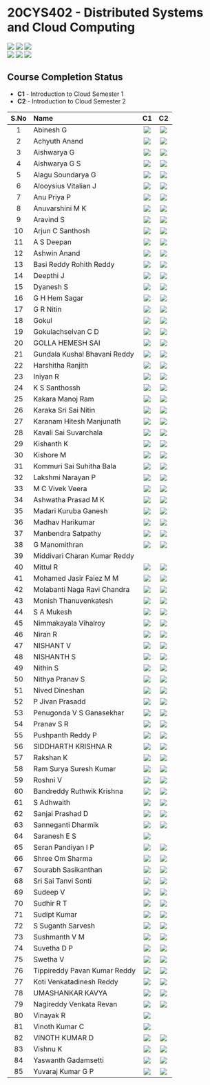 # 20CYS402 - Distributed Systems and Cloud Computing
![](https://img.shields.io/badge/Batch-21CYS-lightgreen) ![](https://img.shields.io/badge/UG-blue) ![](https://img.shields.io/badge/Subject-DSCC-blue) <br/>
![](https://img.shields.io/badge/Lecture-2-orange) ![](https://img.shields.io/badge/Practical-3-orange) ![](https://img.shields.io/badge/Credits-3-orange) <br/>

## Course Completion Status

- **C1** - Introduction to Cloud Semester 1
- **C2** - Introduction to Cloud Semester 2
  
| S.No | Name | C1 | C2 | 
|:----:|:-----|:--:|:--:|
| 1 | Abinesh G | [![](https://img.shields.io/badge/-Certificate-gold)](https://www.credly.com/badges/220cdefd-628f-49a3-9edd-f9bbd0e1549f) | [![](https://img.shields.io/badge/-Certificate-gold)](https://www.credly.com/badges/8139275a-a567-4e7b-a3ff-cf7f80346a02) |  | 
| 2 | Achyuth Anand | [![](https://img.shields.io/badge/-Certificate-gold)](https://www.credly.com/badges/f8210b11-1ee7-46eb-8bd6-4b73e804d7bf) | [![](https://img.shields.io/badge/-Certificate-gold)](https://www.credly.com/badges/cafc1f60-d8d4-4141-84de-5cc9f5a2de19) |  | 
| 3 | Aishwarya G | [![](https://img.shields.io/badge/-Certificate-gold)](https://www.credly.com/badges/1c319dc8-3335-413e-af9c-d0973dcfcdc2) | [![](https://img.shields.io/badge/-Certificate-gold)](https://www.credly.com/badges/a8364574-8748-4341-af1a-a8dbd8ab615a) |  | 
| 4 | Aishwarya G S | [![](https://img.shields.io/badge/-Certificate-gold)](https://www.credly.com/badges/1333d6b2-6ef1-477a-a233-5bc615eaaf76) | [![](https://img.shields.io/badge/-Certificate-gold)](https://www.credly.com/badges/61e746da-51d8-41c3-9e02-cb310530120e) |  | 
| 5 | Alagu Soundarya G | [![](https://img.shields.io/badge/-Certificate-gold)](https://www.credly.com/badges/1912dd3c-b381-4dc5-89cd-3e08ab49a14d) | [![](https://img.shields.io/badge/-Certificate-gold)](https://www.credly.com/badges/89ba4e74-0098-4b1f-b3da-568c4dc1ab1f) |  | 
| 6 | Alooysius Vitalian J  | [![](https://img.shields.io/badge/-Certificate-gold)](https://www.credly.com/badges/1809ff6a-8a6b-4ee0-8a2d-6353fc581efb) | [![](https://img.shields.io/badge/-Certificate-gold)](https://www.credly.com/badges/479baa05-86e7-45e4-8257-eafdb86893f4) |  | 
| 7 | Anu Priya P | [![](https://img.shields.io/badge/-Certificate-gold)](https://www.credly.com/badges/0cbc80ae-0fb9-46b3-806e-52a00b85f955) | [![](https://img.shields.io/badge/-Certificate-gold)](https://www.credly.com/badges/0706eb51-23e5-4ee4-a842-1f9756563226)  |  | 
| 8 | Anuvarshini M K | [![](https://img.shields.io/badge/-Certificate-gold)](https://www.credly.com/badges/861eb2d1-876d-44c0-b960-bc704d7ad881) |  [![](https://img.shields.io/badge/-Certificate-gold)](https://www.credly.com/badges/5410f8d8-cbc3-405e-a4f4-f0cb6cd3c928) |  | 
| 9 | Aravind S | [![](https://img.shields.io/badge/-Certificate-gold)](https://www.credly.com/badges/d5f231ae-c755-4e56-a238-22877e8209b4) | [![](https://img.shields.io/badge/-Certificate-gold)](https://www.credly.com/badges/c02a7a0c-c3e2-451b-9bb1-77f8968bb910) |  | 
| 10 | Arjun C Santhosh | [![](https://img.shields.io/badge/-Certificate-gold)](https://www.credly.com/badges/9ab55703-407b-4401-ac3c-fda2a8dd8a7f) | [![](https://img.shields.io/badge/-Certificate-gold)](https://www.credly.com/badges/b0c58b6f-1493-4091-a07a-7a873f12491e) |  | 
| 11 | A S Deepan | [![](https://img.shields.io/badge/-Certificate-gold)](https://www.credly.com/badges/ed8c31e6-e328-4216-8d67-6e4e8f087a78) | [![](https://img.shields.io/badge/-Certificate-gold)](https://www.credly.com/badges/8c97e60a-ac52-4665-8813-c7c817c2bc03) |  | 
| 12 | Ashwin Anand | [![](https://img.shields.io/badge/-Certificate-gold)](https://www.credly.com/badges/2148bf56-582a-41b5-a2e8-cd7ed1aea779) |  [![](https://img.shields.io/badge/-Certificate-gold)](https://www.credly.com/badges/5aa06100-2257-4e93-960b-1382b72d2b2e) |  | 
| 13 | Basi Reddy Rohith Reddy | [![](https://img.shields.io/badge/-Certificate-gold)](https://www.credly.com/badges/1bdebb5a-8708-4ab1-a0c9-3e8ca5369efe) | [![](https://img.shields.io/badge/-Certificate-gold)](https://www.credly.com/badges/60263898-402b-4bdd-b571-7869a8345e71)  |  | 
| 14 | Deepthi J | [![](https://img.shields.io/badge/-Certificate-gold)](https://www.credly.com/badges/8cb6c79b-0ab8-42d2-9a57-9c6182a7204e) | [![](https://img.shields.io/badge/-Certificate-gold)](https://www.credly.com/badges/c5c09204-9a74-4b18-b94d-585d39510232) |  | 
| 15 | Dyanesh S | [![](https://img.shields.io/badge/-Certificate-gold)](https://www.credly.com/badges/c12c91e4-4e22-49d3-8541-fe4a2c814186) | [![](https://img.shields.io/badge/-Certificate-gold)](https://www.credly.com/badges/bcdc9ebd-231b-443f-9e0d-8642e8bc57d9) |  | 
| 16 | G H Hem Sagar | [![](https://img.shields.io/badge/-Certificate-gold)](https://www.credly.com/badges/a15b5661-6ae0-4406-bfd7-66ca66b9ce9f) | [![](https://img.shields.io/badge/-Certificate-gold)](https://www.credly.com/badges/15a36780-0c7c-461e-a05c-7e6b7d7676ca) |  | 
| 17 | G R Nitin | [![](https://img.shields.io/badge/-Certificate-gold)](https://www.credly.com/badges/15daa05a-da3a-4afa-9045-727cc2e53c4e) | [![](https://img.shields.io/badge/-Certificate-gold)](https://www.credly.com/badges/6939168c-828c-4ba7-a9d7-470329a55604) |  | 
| 18 | Gokul | [![](https://img.shields.io/badge/-Certificate-gold)](https://www.credly.com/badges/664d1b3b-99a5-4cce-94a5-a0b2ff4c2706) |  [![](https://img.shields.io/badge/-Certificate-gold)](https://www.credly.com/badges/fba0e550-69c0-4f26-8424-47c922ffec30) |  | 
| 19 | Gokulachselvan C D | [![](https://img.shields.io/badge/-Certificate-gold)](https://www.credly.com/badges/4a696a2a-1d52-4ad9-9f3c-1a6deb6679fe/) | [![](https://img.shields.io/badge/-Certificate-gold)](https://www.credly.com/badges/06339b49-6a6c-4eb4-a2cf-fdda02bd27ae) |  | 
| 20 | GOLLA HEMESH SAI | [![](https://img.shields.io/badge/-Certificate-gold)](https://www.credly.com/badges/d9616d24-49bd-46cc-b152-e0d8424e6cd7) |  [![](https://img.shields.io/badge/-Certificate-gold)](https://www.credly.com/badges/b0c664b8-361f-4553-b52e-e7ce832268af) |  | 
| 21 | Gundala Kushal Bhavani Reddy | [![](https://img.shields.io/badge/-Certificate-gold)](https://www.credly.com/badges/a5f51725-da66-4ccd-83bd-cde09df7aeb7) | [![](https://img.shields.io/badge/-Certificate-gold)](https://www.credly.com/badges/4a95e5de-11ff-4c95-9088-7f29ff487593) |  |
| 22 | Harshitha Ranjith  |  [![](https://img.shields.io/badge/-Certificate-gold)](https://www.credly.com/badges/d648ccd1-c84d-4ce3-80a5-5532e0fa450e) | [![](https://img.shields.io/badge/-Certificate-gold)](https://www.credly.com/badges/bc33bacb-4da3-48a5-8684-ec4e33d58522) |  | 
| 23 | Iniyan R | [![](https://img.shields.io/badge/-Certificate-gold)](https://www.credly.com/badges/10b9487e-571b-4689-a888-3d8ed474d177) | [![](https://img.shields.io/badge/-Certificate-gold)](https://www.credly.com/badges/9b595526-2ead-4981-b181-193fd3280138) |  | 
| 24 | K S Santhossh | [![](https://img.shields.io/badge/-Certificate-gold)](https://www.credly.com/badges/b90c7060-cc4a-42e3-a765-5adf465796d7) | [![](https://img.shields.io/badge/-Certificate-gold)](https://www.credly.com/badges/5f575e2a-189b-4d04-9cae-bc69c6587765)  |  | 
| 25 | Kakara Manoj Ram | [![](https://img.shields.io/badge/-Certificate-gold)](https://www.credly.com/badges/c0656683-8746-4e86-82f0-713729929efc) | [![](https://img.shields.io/badge/-Certificate-gold)](https://www.credly.com/badges/0f44c03a-f35c-4c3d-9edf-88b002c3d9b4) |  | 
| 26 | Karaka Sri Sai Nitin |  [![](https://img.shields.io/badge/-Certificate-gold)](https://www.credly.com/badges/31de3028-aedb-4534-9b1c-7f5629ef39ae) | [![](https://img.shields.io/badge/-Certificate-gold)](https://www.credly.com/badges/2ef4d3b7-8195-4ee2-99f7-7655eed33693) |  | 
| 27 | Karanam Hitesh Manjunath | [![](https://img.shields.io/badge/-Certificate-gold)](https://www.credly.com/badges/3cb754d9-4f1c-488a-ab1e-f2ea5661db2a) | [![](https://img.shields.io/badge/-Certificate-gold)](https://www.credly.com/badges/fabf5c40-a667-4199-933a-a5d4463645b1) |  | 
| 28 | Kavali Sai Suvarchala | [![](https://img.shields.io/badge/-Certificate-gold)](https://www.credly.com/badges/0c195767-83ee-45ab-b583-f115914063bc) | [![](https://img.shields.io/badge/-Certificate-gold)](https://www.credly.com/badges/b5c5545b-5aae-4e37-a756-4467c12e4027)  |  |
| 29 | Kishanth K  |  [![](https://img.shields.io/badge/-Certificate-gold)](https://www.credly.com/badges/b3995ee1-7251-4f36-aacf-1acaf80d02b2) | [![](https://img.shields.io/badge/-Certificate-gold)](https://www.credly.com/badges/d3f55a87-08e2-4e09-91a5-41b5c48df5a1)  |  | 
| 30 | Kishore M | [![](https://img.shields.io/badge/-Certificate-gold)](https://www.credly.com/badges/7f45e06d-f9ff-4d4d-921f-04f69599ea22) | [![](https://img.shields.io/badge/-Certificate-gold)](https://www.credly.com/badges/5a366837-20e0-46ba-8c30-596015944677)  |  | 
| 31 | Kommuri  Sai Suhitha Bala  | [![](https://img.shields.io/badge/-Certificate-gold)](https://www.credly.com/badges/b4cfbd73-95e2-4884-937b-266a538d2728) | [![](https://img.shields.io/badge/-Certificate-gold)](https://www.credly.com/badges/e3481694-e874-4cf9-96a2-8e762e7975c4) |  | 
| 32 | Lakshmi Narayan P | [![](https://img.shields.io/badge/-Certificate-gold)](https://www.credly.com/badges/215718b2-d492-4684-a7d9-37b21dc01d38) | [![](https://img.shields.io/badge/-Certificate-gold)](https://www.credly.com/badges/32e60626-e91b-48ac-9ea6-83f448de79d7) |  | 
| 33 | M C Vivek Veera | [![](https://img.shields.io/badge/-Certificate-gold)](https://www.credly.com/badges/ccd20dca-33aa-46c1-8757-254795d656e8)  | [![](https://img.shields.io/badge/-Certificate-gold)](https://www.credly.com/badges/e7655290-66db-4c09-b568-0d2f85c13023) |  | 
| 34 | Ashwatha Prasad M K | [![](https://img.shields.io/badge/-Certificate-gold)](https://www.credly.com/badges/0d36b322-a342-4aa5-af8a-e1775242c40e) | [![](https://img.shields.io/badge/-Certificate-gold)](https://www.credly.com/badges/e574d8d0-d82f-4435-af20-81d0ca147b05) |  | 
| 35 | Madari Kuruba Ganesh | [![](https://img.shields.io/badge/-Certificate-gold)](https://www.credly.com/badges/29e56a4e-e914-4458-a116-d799c22bf016) | [![](https://img.shields.io/badge/-Certificate-gold)](https://www.credly.com/badges/0021a294-553a-4e79-a949-87aad2622930) |  | 
| 36 | Madhav Harikumar | [![](https://img.shields.io/badge/-Certificate-gold)](https://www.credly.com/badges/293424c7-04b2-4a07-bdf0-fca1168d163d)  | [![](https://img.shields.io/badge/-Certificate-gold)](https://www.credly.com/badges/ed824b38-8791-46c2-ad86-5ce6c49488be)  |  | 
| 37 | Manbendra Satpathy  | [![](https://img.shields.io/badge/-Certificate-gold)](https://www.credly.com/badges/774a8911-482f-4c24-ba14-02d5fde5194a) | [![](https://img.shields.io/badge/-Certificate-gold)](https://www.credly.com/badges/73a8ebc8-d1f9-42e7-91eb-e142fb2da0be) |  | 
| 38 | G Manomithran | [![](https://img.shields.io/badge/-Certificate-gold)](https://www.credly.com/badges/8fe56d21-a540-49f0-9de7-cf4ac4a88127) | [![](https://img.shields.io/badge/-Certificate-gold)](https://www.credly.com/badges/4027cd85-06e2-4253-a023-efc105f399ee) |  | 
| 39 | Middivari Charan Kumar Reddy   |  |  |  | 
|  40 | Mittul R  | [![](https://img.shields.io/badge/-Certificate-gold)](https://www.credly.com/badges/66d17425-8d79-4e9a-b90a-5c30c10a55cb) | [![](https://img.shields.io/badge/-Certificate-gold)](https://www.credly.com/badges/f40fa050-d435-49e0-ac73-bf251a961e31)  |  | 
| 41 | Mohamed Jasir Faiez M M | [![](https://img.shields.io/badge/-Certificate-gold)](https://www.credly.com/badges/2d124d7b-54ed-413f-9ca2-3e2150f91612) | [![](https://img.shields.io/badge/-Certificate-gold)](https://www.credly.com/badges/d5b7d829-2d7c-4f6c-96c4-628ba533e349) |  | 
| 42 | Molabanti Naga Ravi Chandra | [![](https://img.shields.io/badge/-Certificate-gold)](https://www.credly.com/badges/5a6061c4-7733-486d-98db-586a6678ba7f) |  [![](https://img.shields.io/badge/-Certificate-gold)](https://www.credly.com/badges/7ec6bf81-a4bc-405d-8c0e-f7098fc3a512) |  | 
| 43 | Monish Thanuvenkatesh |  [![](https://img.shields.io/badge/-Certificate-gold)](https://www.credly.com/badges/559e441b-d809-4ede-ae13-8cf5469655d9) |  [![](https://img.shields.io/badge/-Certificate-gold)](https://www.credly.com/badges/0a6cb6ba-4a3f-467b-b8f8-f33dde3c9c3f) |  | 
| 44 | S A Mukesh | [![](https://img.shields.io/badge/-Certificate-gold)](https://www.credly.com/badges/1e306d27-82ee-4b61-b521-590793d831ba/) | [![](https://img.shields.io/badge/-Certificate-gold)](https://www.credly.com/badges/f8e6b462-c358-419e-be00-bce3f8416a60) |  | 
| 45 | Nimmakayala Vihalroy | [![](https://img.shields.io/badge/-Certificate-gold)](https://www.credly.com/badges/87c8b79d-e350-4c11-83e2-bbdaaa87691f)  | [![](https://img.shields.io/badge/-Certificate-gold)](https://www.credly.com/badges/80cc5007-cb9e-4e95-bc23-7c2b370b2370)  |  | 
| 46 | Niran R |  [![](https://img.shields.io/badge/-Certificate-gold)](https://www.credly.com/badges/62758594-6cf8-4a77-9e70-5e23c3e19d26) | [![](https://img.shields.io/badge/-Certificate-gold)](https://www.credly.com/badges/ee519470-05ff-4398-9743-52bfd5842438) |  | 
| 47 | NISHANT V | [![](https://img.shields.io/badge/-Certificate-gold)](https://www.credly.com/badges/b753cf05-baf7-4461-8ffc-ff716efdc5f5) | [![](https://img.shields.io/badge/-Certificate-gold)](https://www.credly.com/badges/ee26c71b-dc5b-4fbe-b348-e6404dd642b6) |  | 
| 48 | NISHANTH S | [![](https://img.shields.io/badge/-Certificate-gold)](https://www.credly.com/badges/43dd5fe8-44be-4e60-88a9-8a521dbae764) | [![](https://img.shields.io/badge/-Certificate-gold)](https://www.credly.com/badges/fcc1276d-9a4f-4b39-8eb7-dd2df79d7666) |  | 
| 49 | Nithin S | [![](https://img.shields.io/badge/-Certificate-gold)](https://www.credly.com/badges/bec4732c-d32b-4777-a9fc-6d8dbf994b4e) | [![](https://img.shields.io/badge/-Certificate-gold)](https://www.credly.com/badges/7909fd72-2393-412e-83ea-65d5f1158b9c) |  | 
| 50 | Nithya Pranav S | [![](https://img.shields.io/badge/-Certificate-gold)](https://www.credly.com/badges/34133171-3778-409b-a933-0a4e6695cebc) | [![](https://img.shields.io/badge/-Certificate-gold)](https://www.credly.com/badges/4d186ee9-9e8c-4f77-8e33-19041c75626b) |  | 
| 51 | Nived Dineshan | [![](https://img.shields.io/badge/-Certificate-gold)](https://www.credly.com/badges/aea499d5-c0a7-407d-b269-6c6e3763d5e2/) | [![](https://img.shields.io/badge/-Certificate-gold)](https://www.credly.com/badges/76e2197f-e184-4350-8cd9-1619182b9390)  |  | 
| 52 | P Jivan Prasadd | [![](https://img.shields.io/badge/-Certificate-gold)](https://www.credly.com/badges/140a026d-8b1b-46d2-8911-755dcf0d7b30) | [![](https://img.shields.io/badge/-Certificate-gold)](https://www.credly.com/badges/278ad6f6-506c-4d03-b57d-eea911cd9fa4) |  | 
| 53 | Penugonda V S Ganasekhar | [![](https://img.shields.io/badge/-Certificate-gold)](https://www.credly.com/badges/4e2b0709-d63a-47ac-bf2f-53305db944d1) | [![](https://img.shields.io/badge/-Certificate-gold)](https://www.credly.com/badges/436cf48b-c3a4-4ff1-aece-289e55762fb9) |  | 
| 54 | Pranav S R | [![](https://img.shields.io/badge/-Certificate-gold)](https://www.credly.com/badges/4b0f0134-20d7-4f25-a2d7-900f9633109f) | [![](https://img.shields.io/badge/-Certificate-gold)](https://www.credly.com/badges/ab733cae-75d4-4b10-9834-db22e917c03a) |  | 
| 55 | Pushpanth Reddy P | [![](https://img.shields.io/badge/-Certificate-gold)](https://www.credly.com/badges/1e38bddc-5064-47e4-a5d3-2ff12bef6255) | [![](https://img.shields.io/badge/-Certificate-gold)](https://www.credly.com/badges/4d8b79ee-407d-447d-908c-a1866dff85b5) |  | 
| 56 | SIDDHARTH KRISHNA R | [![](https://img.shields.io/badge/-Certificate-gold)](https://www.credly.com/badges/fcc5eadd-ac50-43d5-81b8-2bbe44a30131) | [![](https://img.shields.io/badge/-Certificate-gold)](https://www.credly.com/badges/2e8bc191-eccb-4542-918a-8456d3ba278f) |  | 
| 57 | Rakshan K  | [![](https://img.shields.io/badge/-Certificate-gold)](https://www.credly.com/badges/1cbbddbb-4bac-4c36-9637-90b19de85638/) | [![](https://img.shields.io/badge/-Certificate-gold)](https://www.credly.com/badges/3e171dc2-88c0-4368-917e-45ea470c3beb) |  | 
| 58 | Ram Surya Suresh Kumar | [![](https://img.shields.io/badge/-Certificate-gold)](https://www.credly.com/badges/56d713d7-1ef0-414f-a68e-3338573363c0) | [![](https://img.shields.io/badge/-Certificate-gold)](https://www.credly.com/badges/52252b6f-35a8-4883-98bc-e4f9713d84e4)  |  | 
| 59 | Roshni V | [![](https://img.shields.io/badge/-Certificate-gold)](https://www.credly.com/badges/643687f0-2521-4bf4-9c21-8fb52d0bc949) | [![](https://img.shields.io/badge/-Certificate-gold)](https://www.credly.com/badges/e1726d52-3f6c-4c3e-be7f-5939ed463829) |  | 
| 60 | Bandreddy Ruthwik Krishna | [![](https://img.shields.io/badge/-Certificate-gold)](https://www.credly.com/badges/0ee22325-5daa-4bf4-92b9-2713a4f284eb) | [![](https://img.shields.io/badge/-Certificate-gold)](https://www.credly.com/badges/83a67a93-dc52-47f5-b542-c6e5e18f55b1) |  | 
| 61 | S Adhwaith | [![](https://img.shields.io/badge/-Certificate-gold)](https://www.credly.com/badges/9dbc19a5-479f-47b6-ac71-7614fd363eab) |  [![](https://img.shields.io/badge/-Certificate-gold)](https://www.credly.com/badges/edd8537a-4434-40f4-ace7-5ec50fb79f6a) |  | 
| 62 | Sanjai Prashad  D | [![](https://img.shields.io/badge/-Certificate-gold)](https://www.credly.com/badges/dca48c63-d077-4ef3-9b55-42f00428aa7d) | [![](https://img.shields.io/badge/-Certificate-gold)](https://www.credly.com/badges/42b76912-b589-4d9e-9145-09c2c007524d) |  | 
| 63 | Sanneganti Dharmik | [![](https://img.shields.io/badge/-Certificate-gold)](https://www.credly.com/badges/d399ba83-9385-4c11-a485-a08872ed4b7a) | [![](https://img.shields.io/badge/-Certificate-gold)](https://www.credly.com/badges/a3b89482-02a0-4191-b935-37aa9ed7c9c0) |  |
| 64 | Saranesh E S | [![](https://img.shields.io/badge/-Certificate-gold)](https://www.credly.com/badges/9307da1d-4834-472a-a02f-e2d0e4ec4ef4) |  |  | 
| 65 | Seran Pandiyan I P | [![](https://img.shields.io/badge/-Certificate-gold)](https://www.credly.com/badges/88465e14-18e6-4f02-b1ea-9455e22003de) |  [![](https://img.shields.io/badge/-Certificate-gold)](https://www.credly.com/badges/5cc4d532-b815-4dc1-89a9-46f0b7d48d54)  |  | 
| 66 | Shree Om Sharma | [![](https://img.shields.io/badge/-Certificate-gold)](https://www.credly.com/badges/0cc060f0-7fd1-4d7c-9421-e9d86c54a873) | [![](https://img.shields.io/badge/-Certificate-gold)](https://www.credly.com/badges/0a75c86e-f40e-48f4-b96a-fb5c12a269c4) |  | 
| 67 | Sourabh Sasikanthan  | [![](https://img.shields.io/badge/-Certificate-gold)](https://www.credly.com/badges/3237714f-18fe-4a50-925d-3b1468330abc) | [![](https://img.shields.io/badge/-Certificate-gold)](https://www.credly.com/badges/bf7d3c0e-fc3d-483c-9d59-535bb71150c2)  |  | 
| 68 | Sri Sai Tanvi Sonti | [![](https://img.shields.io/badge/-Certificate-gold)](https://www.credly.com/badges/75457707-96f4-4753-b364-8f7e26163478) | [![](https://img.shields.io/badge/-Certificate-gold)](https://www.credly.com/badges/c6dccf00-6d05-4332-b53a-6ea7845b87b6) |  | 
| 69 | Sudeep V   |  [![](https://img.shields.io/badge/-Certificate-gold)](https://www.credly.com/badges/4676911a-3ae4-4371-8794-340a66c0a1ba) | [![](https://img.shields.io/badge/-Certificate-gold)](https://www.credly.com/badges/77d4c9c6-26c1-4e92-b5b7-9692f681110f) |  | 
| 70 | Sudhir  R T | [![](https://img.shields.io/badge/-Certificate-gold)](https://www.credly.com/badges/9076a2d6-8e26-486f-a043-24fc03b9f314) | [![](https://img.shields.io/badge/-Certificate-gold)](https://www.credly.com/badges/b7000897-c487-4826-920b-c6cb6cd4c5c6) |  | 
| 71 | Sudipt Kumar | [![](https://img.shields.io/badge/-Certificate-gold)](https://www.credly.com/badges/f0441bd0-023e-432d-852b-ef9ac2951f64) | [![](https://img.shields.io/badge/-Certificate-gold)](https://www.credly.com/badges/d060d495-21ef-4f83-be55-d494c36d0d8d) |  | 
| 72 | S Suganth Sarvesh |  [![](https://img.shields.io/badge/-Certificate-gold)](https://www.credly.com/badges/3158ef0c-cd1e-4bcf-99b4-75d7df9795f1) | [![](https://img.shields.io/badge/-Certificate-gold)](https://www.credly.com/badges/19340c43-f7ca-4c1b-874f-a8af51577e26) |  | 
| 73 | Sushmanth V M | [![](https://img.shields.io/badge/-Certificate-gold)](https://www.credly.com/badges/29e173c4-e9e3-4209-82d8-efd03c067b5f) | [![](https://img.shields.io/badge/-Certificate-gold)](https://www.credly.com/badges/bcc67973-616b-485f-9d57-82a8168db704)  |  | 
| 74 | Suvetha D P | [![](https://img.shields.io/badge/-Certificate-gold)](https://www.credly.com/badges/10e51b32-c5b7-4ec9-959d-4e8a6cf195b4) | [![](https://img.shields.io/badge/-Certificate-gold)](https://www.credly.com/badges/86baa0ba-a2bb-4f23-9e0c-e43652916ceb)  |  | 
| 75 | Swetha V | [![](https://img.shields.io/badge/-Certificate-gold)](https://www.credly.com/badges/9e145cfa-3d35-4e42-86a3-68b04805615a) | [![](https://img.shields.io/badge/-Certificate-gold)](https://www.credly.com/badges/c7d9c20b-f271-45fd-98cf-0da90490bf62) |  | 
| 76 | Tippireddy Pavan Kumar Reddy | [![](https://img.shields.io/badge/-Certificate-gold)](https://www.credly.com/badges/2953783c-7c5f-49d8-9ccb-0736137ecb83)  | [![](https://img.shields.io/badge/-Certificate-gold)](https://www.credly.com/badges/c5f1205c-ea2c-4343-a09a-16dfd0672966) |  | 
| 77 | Koti Venkatadinesh Reddy | [![](https://img.shields.io/badge/-Certificate-gold)](https://www.credly.com/badges/d24dddc9-a585-4f06-834c-f298fc17a72b)  | [![](https://img.shields.io/badge/-Certificate-gold)](https://www.credly.com/badges/d57e3027-787c-4897-99fa-746fd9b8577e) |  | 
| 78 | UMASHANKAR KAVYA | [![](https://img.shields.io/badge/-Certificate-gold)](https://www.credly.com/badges/68935618-56d5-4f52-a32b-f8e9a78118da/)  | [![](https://img.shields.io/badge/-Certificate-gold)](https://www.credly.com/badges/c1237327-d071-4ef0-804f-a21341bc8706) |  | 
| 79 | Nagireddy Venkata Revan | [![](https://img.shields.io/badge/-Certificate-gold)](https://www.credly.com/badges/852f4b43-0063-4ba3-80ec-018f090f1d7f) | [![](https://img.shields.io/badge/-Certificate-gold)](https://www.credly.com/badges/7991bab8-fa5c-4810-8b58-24c255b600ca)  |  | 
| 80 | Vinayak R | [![](https://img.shields.io/badge/-Certificate-gold)](https://www.credly.com/badges/4095e5f1-55fa-43bd-af8b-8a2522914926) |  |  | 
| 81 | Vinoth Kumar C | [![](https://img.shields.io/badge/-Certificate-gold)](https://www.credly.com/badges/671d9ef3-5489-4049-b1dd-dc640148b8f9) |  |  | 
| 82 | VINOTH KUMAR D | [![](https://img.shields.io/badge/-Certificate-gold)](https://www.credly.com/badges/15a3c6a3-27d6-48c6-9aa4-b45aecb0f84a) | [![](https://img.shields.io/badge/-Certificate-gold)](https://www.credly.com/badges/0f32bb0d-0036-4657-b12a-4215d4f36e59) |  | 
| 83 | Vishnu K | [![](https://img.shields.io/badge/-Certificate-gold)](https://www.credly.com/badges/acd77cda-c4ff-4b34-bb2d-ec6528ad5a96) | [![](https://img.shields.io/badge/-Certificate-gold)](https://www.credly.com/badges/fd45549e-fefd-4d84-bda8-ee0adbdee7ef) |  | 
| 84 | Yaswanth Gadamsetti | [![](https://img.shields.io/badge/-Certificate-gold)](https://www.credly.com/badges/a6dde936-f3e5-44fc-a28c-6bd1b51bf9f5) | [![](https://img.shields.io/badge/-Certificate-gold)](https://www.credly.com/badges/4e3a3d72-d5b6-4d1f-a42f-dac96af686fb) |  | 
| 85 | Yuvaraj Kumar G P | [![](https://img.shields.io/badge/-Certificate-gold)](https://www.credly.com/badges/ce262c32-d950-4ecd-a55e-bedc3b6e193a) | [![](https://img.shields.io/badge/-Certificate-gold)](https://www.credly.com/badges/a5ade65e-9128-4058-b528-a7fb2d0c724a) |  | 
